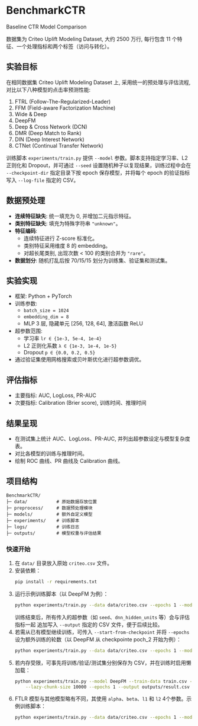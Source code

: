 # BenchmarkCTR

Baseline CTR Model Comparison

数据集为 Criteo Uplift Modeling Dataset, 大约 2500 万行, 每行包含 11 个特征、一个处理指标和两个标签（访问与转化）。

## 实验目标
在相同数据集 Criteo Uplift Modeling Dataset 上, 采用统一的预处理与评估流程, 对比以下八种模型的点击率预测性能:

1. FTRL (Follow-The-Regularized-Leader)
2. FFM (Field-aware Factorization Machine)
3. Wide & Deep
4. DeepFM
5. Deep & Cross Network (DCN)
6. DMR (Deep Match to Rank)
7. DIN (Deep Interest Network)
8. CTNet (Continual Transfer Network)

训练脚本 `experiments/train.py` 提供 `--model` 参数。脚本支持指定学习率、L2 正则化和 Dropout，并可通过 `--seed` 设置随机种子以复现结果，训练过程中会在 `--checkpoint-dir` 指定目录下按 epoch 保存模型，并将每个 epoch 的验证指标写入 `--log-file` 指定的 CSV。

## 数据预处理
- **连续特征缺失**: 统一填充为 0, 并增加二元指示特征。
- **类别特征缺失**: 填充为特殊字符串 `"unknown"`。
- **特征编码**:
  - 连续特征进行 Z-score 标准化。
  - 类别特征采用维度 8 的 embedding。
  - 对超长尾类别, 出现次数 < 100 的类别合并为 `"rare"`。
- **数据划分**: 随机打乱后按 70/15/15 划分为训练集、验证集和测试集。

## 实验实现
- 框架: Python + PyTorch
- 训练参数:
  - `batch_size = 1024`
  - `embedding_dim = 8`
  - MLP 3 层, 隐藏单元 [256, 128, 64], 激活函数 ReLU
- 超参数范围:
  - 学习率 `lr ∈ {1e-3, 5e-4, 1e-4}`
  - L2 正则化系数 `λ ∈ {1e-3, 1e-4, 1e-5}`
  - Dropout `p ∈ {0.0, 0.2, 0.5}`
- 通过验证集使用网格搜索或贝叶斯优化进行超参数调优。

## 评估指标
- 主要指标: AUC, LogLoss, PR-AUC
- 次要指标: Calibration (Brier score), 训练时间、推理时间

## 结果呈现
- 在测试集上统计 AUC、LogLoss、PR-AUC, 并列出超参数设定与模型复杂度表。
- 对比各模型的训练与推理时间。
- 绘制 ROC 曲线、PR 曲线及 Calibration 曲线。


## 项目结构
```
BenchmarkCTR/
├─ data/           # 原始数据存放位置
├─ preprocess/     # 数据预处理模块
├─ models/         # 额外自定义模型
├─ experiments/    # 训练脚本
├─ logs/           # 训练日志
├─ outputs/        # 模型权重与评估结果
```

### 快速开始
1. 在 `data/` 目录放入原始 `criteo.csv` 文件。
2. 安装依赖：
   ```bash
   pip install -r requirements.txt
   ```
3. 运行示例训练脚本（以 DeepFM 为例）：
   ```bash
   python experiments/train.py --data data/criteo.csv --epochs 1 --model DeepFM --lr 1e-3 --l2 1e-5 --dropout 0.5 --output outputs/result.csv --seed 2025 --checkpoint-dir outputs/checkpoints --log-file logs/train_metrics.csv
   ```
   训练结束后，所有传入的超参数（如 `seed`、`dnn_hidden_units` 等）会与评估指标一起
   追加写入 `--output` 指定的 CSV 文件，便于后续比较。
4. 若需从已有模型继续训练，可传入 `--start-from-checkpoint` 并将 `--epochs`
   设为额外训练的轮数（以 DeepFM 从 checkpointe poch_2 开始为例）：
   ```bash
   python experiments/train.py --data data/criteo.csv --epochs 1 --model DeepFM --lr 1e-3 --l2 1e-5 --dropout 0.5 --output outputs/result.csv --seed 2025 --checkpoint-dir outputs/checkpoints --log-file logs/train_metrics.csv --start-from-checkpoint outputs/checkpoints/DeepFM_epoch_2.pt
   ```
5. 若内存受限，可事先将训练/验证/测试集分别保存为 CSV，并在训练时启用懒加载：
   ```bash
   python experiments/train.py --model DeepFM --train-data train.csv --val-data val.csv --test-data test.csv \
       --lazy-chunk-size 10000 --epochs 1 --output outputs/result.csv
   ```
6. FTLR 模型与其他模型略有不同，其使用 `alpha`、`beta`、`l1` 和 `l2` 4个参数。示例训练脚本：
   ```bash
   python experiments/train.py --data data/criteo.csv --epochs 1 --model FTRL --alpha 0.05 --beta 1.0 --l1 1.0 --l2 1e-5 --output outputs/result.csv --seed 2025 --checkpoint-dir outputs/checkpoints --log-file logs/ftrl_log.csv
   ```
